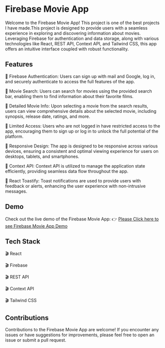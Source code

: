 
# Firebase Movie App

Welcome to the Firebase Movie App! This project is one of the best projects I have made.This project is designed to provide users with a seamless experience in exploring and discovering information about movies. Leveraging Firebase for authentication and data storage, along with various technologies like React, REST API, Context API, and Tailwind CSS, this app offers an intuitive interface coupled with robust functionality.


## Features

🎥 Firebase Authentication: Users can sign up with mail and Google, log in, and securely authenticate to access the full features of the app.

🎥 Movie Search: Users can search for movies using the provided search bar, enabling them to find information about their favorite films.

🎥 Detailed Movie Info: Upon selecting a movie from the search results, users can view comprehensive details about the selected movie, including synopsis, release date, ratings, and more.

🎥 Limited Access: Users who are not logged in have restricted access to the app, encouraging them to sign up or log in to unlock the full potential of the platform.

🎥 Responsive Design: The app is designed to be responsive across various devices, ensuring a consistent and optimal viewing experience for users on desktops, tablets, and smartphones.

🎥 Context API: Context API is utilized to manage the application state efficiently, providing seamless data flow throughout the app.

🎥  React Toastify: Toast notifications are used to provide users with feedback or alerts, enhancing the user experience with non-intrusive messages.



## Demo

Check out the live demo of the Firebase Movie App: 👉 [Please Click here to see Firebase Movie App Demo](https://merol-firebase-react-movie.netlify.app/)


## Tech Stack

🎬 React

🎬 Firebase 

🎬 REST API

🎬 Context API

🎬 Tailwind CSS


## Contributions

Contributions to the Firebase Movie App are welcome! If you encounter any issues or have suggestions for improvements, please feel free to open an issue or submit a pull request.
